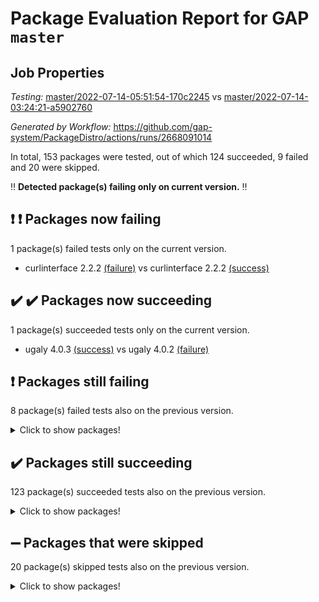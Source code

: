 # Package Evaluation Report for GAP `master`

## Job Properties

*Testing:* [master/2022-07-14-05:51:54-170c2245](https://github.com/gap-system/PackageDistro/blob/data/reports/master/2022-07-14-05:51:54-170c2245) vs [master/2022-07-14-03:24:21-a5902760](https://github.com/gap-system/PackageDistro/blob/data/reports/master/2022-07-14-03:24:21-a5902760)

*Generated by Workflow:* https://github.com/gap-system/PackageDistro/actions/runs/2668091014

In total, 153 packages were tested, out of which 124 succeeded, 9 failed and 20 were skipped.

:bangbang: **Detected package(s) failing only on current version.** :bangbang:

## :exclamation: :exclamation: Packages now failing

1 package(s) failed tests only on the current version.
- curlinterface 2.2.2 [(failure)](https://github.com/gap-system/PackageDistro/runs/7334091154?check_suite_focus=true) vs curlinterface 2.2.2 [(success)](https://github.com/gap-system/PackageDistro/runs/7332840925?check_suite_focus=true)

## :heavy_check_mark: :heavy_check_mark: Packages now succeeding

1 package(s) succeeded tests only on the current version.
- ugaly 4.0.3 [(success)](https://github.com/gap-system/PackageDistro/runs/7334097204?check_suite_focus=true) vs ugaly 4.0.2 [(failure)](https://github.com/gap-system/PackageDistro/runs/7332844500?check_suite_focus=true)

## :exclamation: Packages still failing

8 package(s) failed tests also on the previous version.
<details><summary>Click to show packages!</summary>

- francy 1.2.4 [(failure)](https://github.com/gap-system/PackageDistro/runs/7334092133?check_suite_focus=true)
- hap 1.44 [(failure)](https://github.com/gap-system/PackageDistro/runs/7334092788?check_suite_focus=true)
- packagemanager 1.2 [(failure)](https://github.com/gap-system/PackageDistro/runs/7334095319?check_suite_focus=true)
- qpa 1.33 [(failure)](https://github.com/gap-system/PackageDistro/runs/7334095628?check_suite_focus=true)
- rcwa 4.6.4 [(failure)](https://github.com/gap-system/PackageDistro/runs/7334095795?check_suite_focus=true)
- recog 1.3.2 [(failure)](https://github.com/gap-system/PackageDistro/runs/7334095913?check_suite_focus=true)
- semigroups 4.0.0 [(failure)](https://github.com/gap-system/PackageDistro/runs/7334096141?check_suite_focus=true)
- yangbaxter 0.10.0 [(failure)](https://github.com/gap-system/PackageDistro/runs/7334097712?check_suite_focus=true)
</details>

## :heavy_check_mark: Packages still succeeding

123 package(s) succeeded tests also on the previous version.
<details><summary>Click to show packages!</summary>

- ace 5.4 [(success)](https://github.com/gap-system/PackageDistro/runs/7334089749?check_suite_focus=true)
- aclib 1.3.2 [(success)](https://github.com/gap-system/PackageDistro/runs/7334089792?check_suite_focus=true)
- agt 0.2 [(success)](https://github.com/gap-system/PackageDistro/runs/7334089827?check_suite_focus=true)
- alnuth 3.2.1 [(success)](https://github.com/gap-system/PackageDistro/runs/7334089876?check_suite_focus=true)
- anupq 3.2.6 [(success)](https://github.com/gap-system/PackageDistro/runs/7334089915?check_suite_focus=true)
- atlasrep 2.1.2 [(success)](https://github.com/gap-system/PackageDistro/runs/7334089952?check_suite_focus=true)
- autodoc 2022.07.10 [(success)](https://github.com/gap-system/PackageDistro/runs/7334089989?check_suite_focus=true)
- automata 1.15 [(success)](https://github.com/gap-system/PackageDistro/runs/7334090039?check_suite_focus=true)
- automgrp 1.3.2 [(success)](https://github.com/gap-system/PackageDistro/runs/7334090085?check_suite_focus=true)
- autpgrp 1.10.2 [(success)](https://github.com/gap-system/PackageDistro/runs/7334090129?check_suite_focus=true)
- cap 2022.06-05 [(success)](https://github.com/gap-system/PackageDistro/runs/7334090179?check_suite_focus=true)
- caratinterface 2.3.3 [(success)](https://github.com/gap-system/PackageDistro/runs/7334090232?check_suite_focus=true)
- cddinterface 2020.06.24 [(success)](https://github.com/gap-system/PackageDistro/runs/7334090296?check_suite_focus=true)
- circle 1.6.5 [(success)](https://github.com/gap-system/PackageDistro/runs/7334090375?check_suite_focus=true)
- classicpres 1.22 [(success)](https://github.com/gap-system/PackageDistro/runs/7334090479?check_suite_focus=true)
- cohomolo 1.6.10 [(success)](https://github.com/gap-system/PackageDistro/runs/7334090556?check_suite_focus=true)
- congruence 1.2.4 [(success)](https://github.com/gap-system/PackageDistro/runs/7334090644?check_suite_focus=true)
- corelg 1.56 [(success)](https://github.com/gap-system/PackageDistro/runs/7334090721?check_suite_focus=true)
- crime 1.6 [(success)](https://github.com/gap-system/PackageDistro/runs/7334090798?check_suite_focus=true)
- crisp 1.4.5 [(success)](https://github.com/gap-system/PackageDistro/runs/7334090854?check_suite_focus=true)
- crypting 0.10 [(success)](https://github.com/gap-system/PackageDistro/runs/7334090898?check_suite_focus=true)
- cryst 4.1.24 [(success)](https://github.com/gap-system/PackageDistro/runs/7334090946?check_suite_focus=true)
- crystcat 1.1.9 [(success)](https://github.com/gap-system/PackageDistro/runs/7334091000?check_suite_focus=true)
- ctbllib 1.3.4 [(success)](https://github.com/gap-system/PackageDistro/runs/7334091047?check_suite_focus=true)
- cubefree 1.19 [(success)](https://github.com/gap-system/PackageDistro/runs/7334091094?check_suite_focus=true)
- cvec 2.7.5 [(success)](https://github.com/gap-system/PackageDistro/runs/7334091206?check_suite_focus=true)
- datastructures 0.2.7 [(success)](https://github.com/gap-system/PackageDistro/runs/7334091267?check_suite_focus=true)
- deepthought 1.0.5 [(success)](https://github.com/gap-system/PackageDistro/runs/7334091314?check_suite_focus=true)
- design 1.7 [(success)](https://github.com/gap-system/PackageDistro/runs/7334091375?check_suite_focus=true)
- difsets 2.3.1 [(success)](https://github.com/gap-system/PackageDistro/runs/7334091430?check_suite_focus=true)
- digraphs 1.5.3 [(success)](https://github.com/gap-system/PackageDistro/runs/7334091471?check_suite_focus=true)
- edim 1.3.5 [(success)](https://github.com/gap-system/PackageDistro/runs/7334091539?check_suite_focus=true)
- example 4.3.1 [(success)](https://github.com/gap-system/PackageDistro/runs/7334091591?check_suite_focus=true)
- factint 1.6.3 [(success)](https://github.com/gap-system/PackageDistro/runs/7334091661?check_suite_focus=true)
- ferret 1.0.8 [(success)](https://github.com/gap-system/PackageDistro/runs/7334091726?check_suite_focus=true)
- fga 1.4.0 [(success)](https://github.com/gap-system/PackageDistro/runs/7334091778?check_suite_focus=true)
- fining 1.5 [(success)](https://github.com/gap-system/PackageDistro/runs/7334091838?check_suite_focus=true)
- float 1.0.3 [(success)](https://github.com/gap-system/PackageDistro/runs/7334091894?check_suite_focus=true)
- format 1.4.3 [(success)](https://github.com/gap-system/PackageDistro/runs/7334091939?check_suite_focus=true)
- forms 1.2.8 [(success)](https://github.com/gap-system/PackageDistro/runs/7334092000?check_suite_focus=true)
- fplsa 1.2.5 [(success)](https://github.com/gap-system/PackageDistro/runs/7334092048?check_suite_focus=true)
- fr 2.4.8 [(success)](https://github.com/gap-system/PackageDistro/runs/7334092095?check_suite_focus=true)
- fwtree 1.3 [(success)](https://github.com/gap-system/PackageDistro/runs/7334092166?check_suite_focus=true)
- gbnp 1.0.5 [(success)](https://github.com/gap-system/PackageDistro/runs/7334092208?check_suite_focus=true)
- generalizedmorphismsforcap 2022.05-01 [(success)](https://github.com/gap-system/PackageDistro/runs/7334092257?check_suite_focus=true)
- genss 1.6.6 [(success)](https://github.com/gap-system/PackageDistro/runs/7334092304?check_suite_focus=true)
- gradedringforhomalg 2022.06-01 [(success)](https://github.com/gap-system/PackageDistro/runs/7334092342?check_suite_focus=true)
- grape 4.8.5 [(success)](https://github.com/gap-system/PackageDistro/runs/7334092387?check_suite_focus=true)
- groupoids 1.69 [(success)](https://github.com/gap-system/PackageDistro/runs/7334092447?check_suite_focus=true)
- grpconst 2.6.2 [(success)](https://github.com/gap-system/PackageDistro/runs/7334092552?check_suite_focus=true)
- guarana 0.96.3 [(success)](https://github.com/gap-system/PackageDistro/runs/7334092626?check_suite_focus=true)
- guava 3.16 [(success)](https://github.com/gap-system/PackageDistro/runs/7334092704?check_suite_focus=true)
- hapcryst 0.1.14 [(success)](https://github.com/gap-system/PackageDistro/runs/7334092886?check_suite_focus=true)
- hecke 1.5.3 [(success)](https://github.com/gap-system/PackageDistro/runs/7334092968?check_suite_focus=true)
- help 3.5 [(success)](https://github.com/gap-system/PackageDistro/runs/7334093052?check_suite_focus=true)
- idrel 2.44 [(success)](https://github.com/gap-system/PackageDistro/runs/7334093125?check_suite_focus=true)
- images 1.3.1 [(success)](https://github.com/gap-system/PackageDistro/runs/7334093199?check_suite_focus=true)
- intpic 0.3.0 [(success)](https://github.com/gap-system/PackageDistro/runs/7334093261?check_suite_focus=true)
- io 4.7.2 [(success)](https://github.com/gap-system/PackageDistro/runs/7334093319?check_suite_focus=true)
- irredsol 1.4.3 [(success)](https://github.com/gap-system/PackageDistro/runs/7334093361?check_suite_focus=true)
- json 2.1.0 [(success)](https://github.com/gap-system/PackageDistro/runs/7334093431?check_suite_focus=true)
- jupyterkernel 1.4.1 [(success)](https://github.com/gap-system/PackageDistro/runs/7334093483?check_suite_focus=true)
- jupyterviz 1.5.1 [(success)](https://github.com/gap-system/PackageDistro/runs/7334093569?check_suite_focus=true)
- kan 1.34 [(success)](https://github.com/gap-system/PackageDistro/runs/7334093634?check_suite_focus=true)
- kbmag 1.5.9 [(success)](https://github.com/gap-system/PackageDistro/runs/7334093696?check_suite_focus=true)
- laguna 3.9.5 [(success)](https://github.com/gap-system/PackageDistro/runs/7334093772?check_suite_focus=true)
- liealgdb 2.2.1 [(success)](https://github.com/gap-system/PackageDistro/runs/7334093835?check_suite_focus=true)
- liepring 2.6 [(success)](https://github.com/gap-system/PackageDistro/runs/7334093896?check_suite_focus=true)
- liering 2.4.2 [(success)](https://github.com/gap-system/PackageDistro/runs/7334093932?check_suite_focus=true)
- linearalgebraforcap 2022.06-03 [(success)](https://github.com/gap-system/PackageDistro/runs/7334093986?check_suite_focus=true)
- loops 3.4.1 [(success)](https://github.com/gap-system/PackageDistro/runs/7334094028?check_suite_focus=true)
- lpres 1.0.3 [(success)](https://github.com/gap-system/PackageDistro/runs/7334094384?check_suite_focus=true)
- majoranaalgebras 1.4 [(success)](https://github.com/gap-system/PackageDistro/runs/7334094441?check_suite_focus=true)
- mapclass 1.4.5 [(success)](https://github.com/gap-system/PackageDistro/runs/7334094501?check_suite_focus=true)
- matgrp 0.64 [(success)](https://github.com/gap-system/PackageDistro/runs/7334094551?check_suite_focus=true)
- modisom 2.5.2 [(success)](https://github.com/gap-system/PackageDistro/runs/7334094586?check_suite_focus=true)
- modulepresentationsforcap 2022.05-03 [(success)](https://github.com/gap-system/PackageDistro/runs/7334094646?check_suite_focus=true)
- monoidalcategories 2022.06-07 [(success)](https://github.com/gap-system/PackageDistro/runs/7334094696?check_suite_focus=true)
- nconvex 2020.11-04 [(success)](https://github.com/gap-system/PackageDistro/runs/7334094766?check_suite_focus=true)
- nilmat 1.4.1 [(success)](https://github.com/gap-system/PackageDistro/runs/7334094845?check_suite_focus=true)
- nock 1.5 [(success)](https://github.com/gap-system/PackageDistro/runs/7334094921?check_suite_focus=true)
- normalizinterface 1.3.3 [(success)](https://github.com/gap-system/PackageDistro/runs/7334095026?check_suite_focus=true)
- nq 2.5.8 [(success)](https://github.com/gap-system/PackageDistro/runs/7334095115?check_suite_focus=true)
- numericalsgps 1.3.0 [(success)](https://github.com/gap-system/PackageDistro/runs/7334095173?check_suite_focus=true)
- openmath 11.5.1 [(success)](https://github.com/gap-system/PackageDistro/runs/7334095232?check_suite_focus=true)
- orb 4.8.4 [(success)](https://github.com/gap-system/PackageDistro/runs/7334095282?check_suite_focus=true)
- patternclass 2.4.2 [(success)](https://github.com/gap-system/PackageDistro/runs/7334095378?check_suite_focus=true)
- permut 2.0.4 [(success)](https://github.com/gap-system/PackageDistro/runs/7334095411?check_suite_focus=true)
- polenta 1.3.10 [(success)](https://github.com/gap-system/PackageDistro/runs/7334095444?check_suite_focus=true)
- polymaking 0.8.6 [(success)](https://github.com/gap-system/PackageDistro/runs/7334095485?check_suite_focus=true)
- primgrp 3.4.2 [(success)](https://github.com/gap-system/PackageDistro/runs/7334095526?check_suite_focus=true)
- profiling 2.5.0 [(success)](https://github.com/gap-system/PackageDistro/runs/7334095574?check_suite_focus=true)
- quagroup 1.8.3 [(success)](https://github.com/gap-system/PackageDistro/runs/7334095682?check_suite_focus=true)
- radiroot 2.9 [(success)](https://github.com/gap-system/PackageDistro/runs/7334095740?check_suite_focus=true)
- rds 1.8 [(success)](https://github.com/gap-system/PackageDistro/runs/7334095851?check_suite_focus=true)
- repndecomp 1.2.1 [(success)](https://github.com/gap-system/PackageDistro/runs/7334095954?check_suite_focus=true)
- repsn 3.1.0 [(success)](https://github.com/gap-system/PackageDistro/runs/7334095995?check_suite_focus=true)
- resclasses 4.7.2 [(success)](https://github.com/gap-system/PackageDistro/runs/7334096042?check_suite_focus=true)
- scscp 2.3.1 [(success)](https://github.com/gap-system/PackageDistro/runs/7334096110?check_suite_focus=true)
- sglppow 2.2 [(success)](https://github.com/gap-system/PackageDistro/runs/7334096172?check_suite_focus=true)
- sgpviz 0.999.5 [(success)](https://github.com/gap-system/PackageDistro/runs/7334096220?check_suite_focus=true)
- simpcomp 2.1.14 [(success)](https://github.com/gap-system/PackageDistro/runs/7334096242?check_suite_focus=true)
- singular 2020.12.18 [(success)](https://github.com/gap-system/PackageDistro/runs/7334096274?check_suite_focus=true)
- sla 1.5.3 [(success)](https://github.com/gap-system/PackageDistro/runs/7334096326?check_suite_focus=true)
- smallgrp 1.5 [(success)](https://github.com/gap-system/PackageDistro/runs/7334096379?check_suite_focus=true)
- smallsemi 0.6.13 [(success)](https://github.com/gap-system/PackageDistro/runs/7334096460?check_suite_focus=true)
- sonata 2.9.4 [(success)](https://github.com/gap-system/PackageDistro/runs/7334096528?check_suite_focus=true)
- sophus 1.25 [(success)](https://github.com/gap-system/PackageDistro/runs/7334096593?check_suite_focus=true)
- spinsym 1.5.2 [(success)](https://github.com/gap-system/PackageDistro/runs/7334096673?check_suite_focus=true)
- symbcompcc 1.3.2 [(success)](https://github.com/gap-system/PackageDistro/runs/7334096759?check_suite_focus=true)
- thelma 1.3 [(success)](https://github.com/gap-system/PackageDistro/runs/7334096835?check_suite_focus=true)
- tomlib 1.2.9 [(success)](https://github.com/gap-system/PackageDistro/runs/7334096942?check_suite_focus=true)
- toric 1.9.5 [(success)](https://github.com/gap-system/PackageDistro/runs/7334097015?check_suite_focus=true)
- transgrp 3.6.2 [(success)](https://github.com/gap-system/PackageDistro/runs/7334097105?check_suite_focus=true)
- unipot 1.5 [(success)](https://github.com/gap-system/PackageDistro/runs/7334097280?check_suite_focus=true)
- unitlib 4.1.0 [(success)](https://github.com/gap-system/PackageDistro/runs/7334097354?check_suite_focus=true)
- utils 0.74 [(success)](https://github.com/gap-system/PackageDistro/runs/7334097407?check_suite_focus=true)
- uuid 0.7 [(success)](https://github.com/gap-system/PackageDistro/runs/7334097464?check_suite_focus=true)
- walrus 0.9991 [(success)](https://github.com/gap-system/PackageDistro/runs/7334097506?check_suite_focus=true)
- wedderga 4.10.2 [(success)](https://github.com/gap-system/PackageDistro/runs/7334097546?check_suite_focus=true)
- xmod 2.88 [(success)](https://github.com/gap-system/PackageDistro/runs/7334097591?check_suite_focus=true)
- xmodalg 1.22 [(success)](https://github.com/gap-system/PackageDistro/runs/7334097652?check_suite_focus=true)
- zeromqinterface 0.13 [(success)](https://github.com/gap-system/PackageDistro/runs/7334097765?check_suite_focus=true)
</details>

## :heavy_minus_sign: Packages that were skipped

20 package(s) skipped tests also on the previous version.
<details><summary>Click to show packages!</summary>

- 4ti2interface 2022.03-01 [(skipped)](https://github.com/gap-system/PackageDistro/runs/7333989365?check_suite_focus=true)
- browse 1.8.14 [(skipped)](https://github.com/gap-system/PackageDistro/runs/7333989365?check_suite_focus=true)
- examplesforhomalg 2022.03-01 [(skipped)](https://github.com/gap-system/PackageDistro/runs/7333989365?check_suite_focus=true)
- gapdoc 1.6.5 [(skipped)](https://github.com/gap-system/PackageDistro/runs/7333989365?check_suite_focus=true)
- gauss 2022.03-01 [(skipped)](https://github.com/gap-system/PackageDistro/runs/7333989365?check_suite_focus=true)
- gaussforhomalg 2022.03-01 [(skipped)](https://github.com/gap-system/PackageDistro/runs/7333989365?check_suite_focus=true)
- gradedmodules 2022.03-01 [(skipped)](https://github.com/gap-system/PackageDistro/runs/7333989365?check_suite_focus=true)
- homalg 2022.03-01 [(skipped)](https://github.com/gap-system/PackageDistro/runs/7333989365?check_suite_focus=true)
- homalgtocas 2022.03-01 [(skipped)](https://github.com/gap-system/PackageDistro/runs/7333989365?check_suite_focus=true)
- io_forhomalg 2022.03-01 [(skipped)](https://github.com/gap-system/PackageDistro/runs/7333989365?check_suite_focus=true)
- itc 1.5.1 [(skipped)](https://github.com/gap-system/PackageDistro/runs/7333989365?check_suite_focus=true)
- localizeringforhomalg 2022.03-01 [(skipped)](https://github.com/gap-system/PackageDistro/runs/7333989365?check_suite_focus=true)
- matricesforhomalg 2022.06-01 [(skipped)](https://github.com/gap-system/PackageDistro/runs/7333989365?check_suite_focus=true)
- modules 2022.03-01 [(skipped)](https://github.com/gap-system/PackageDistro/runs/7333989365?check_suite_focus=true)
- polycyclic 2.16 [(skipped)](https://github.com/gap-system/PackageDistro/runs/7333989365?check_suite_focus=true)
- ringsforhomalg 2022.04-01 [(skipped)](https://github.com/gap-system/PackageDistro/runs/7333989365?check_suite_focus=true)
- sco 2022.03-01 [(skipped)](https://github.com/gap-system/PackageDistro/runs/7333989365?check_suite_focus=true)
- toolsforhomalg 2022.05-01 [(skipped)](https://github.com/gap-system/PackageDistro/runs/7333989365?check_suite_focus=true)
- toricvarieties 2022.03.23 [(skipped)](https://github.com/gap-system/PackageDistro/runs/7333989365?check_suite_focus=true)
- xgap 4.31 [(skipped)](https://github.com/gap-system/PackageDistro/runs/7333989365?check_suite_focus=true)
</details>

